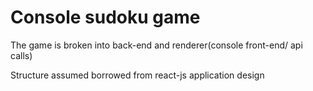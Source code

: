 # Console sudoku game

The game is broken into back-end and renderer(console front-end/ api calls)

Structure assumed borrowed from react-js application design